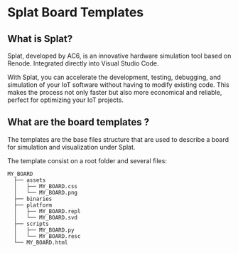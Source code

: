 # Splat Board Templates

## What is Splat?

Splat, developed by AC6, is an innovative hardware simulation tool based on Renode. Integrated directly into Visual Studio Code.

With Splat, you can accelerate the development, testing, debugging, and simulation of your IoT software without having to modify existing code. This makes the process not only faster but also more economical and reliable, perfect for optimizing your IoT projects.

## What are the board templates ?

The templates are the base files structure that are used to describe a board for simulation and visualization under Splat.

The template consist on a root folder and several files:

```
MY_BOARD
  ├── assets
  │   ├── MY_BOARD.css
  │   └── MY_BOARD.png
  ├── binaries
  ├── platform
  │   ├── MY_BOARD.repl
  │   └── MY_BOARD.svd
  ├── scripts
  │   ├── MY_BOARD.py
  │   └── MY_BOARD.resc
  └── MY_BOARD.html
```  


